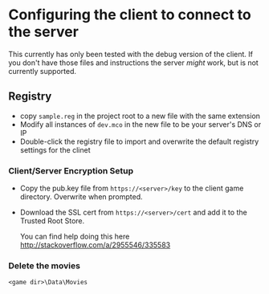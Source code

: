 # Configuring the client to connect to the server

This currently has only been tested with the debug version of the client. If you don't have those files and instructions the server _might_ work, but is not currently supported.

## Registry

* copy `sample.reg` in the project root to a new file with the same extension
* Modify all instances of `dev.mco` in the new file to be your server's DNS or IP
* Double-click the registry file to import and overwrite the default registry settings for the clinet

### Client/Server Encryption Setup

* Copy the pub.key file from `https://<server>/key` to the client game directory. Overwrite when prompted.

* Download the SSL cert from `https://<server>/cert` and add it to the Trusted Root Store.

    You can find help doing this here <http://stackoverflow.com/a/2955546/335583>

### Delete the movies

`<game dir>\Data\Movies`